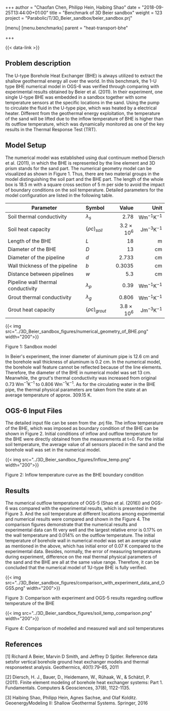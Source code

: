 +++
author = "Chaofan Chen, Philipp Hein, Haibing Shao"
date = "2018-09-25T13:44:00+01:00"
title = "Benchmark of 3D Beier sandbox"
weight = 123
project = "Parabolic/T/3D_Beier_sandbox/beier_sandbox.prj"

[menu]
  [menu.benchmarks]
    parent = "heat-transport-bhe"

+++

{{< data-link >}}

## Problem description

The U-type Borehole Heat Exchanger (BHE) is always utilized to extract the shallow geothermal energy all over the world. In this benchmark, the 1-U type BHE numerical model in OGS-6 was verified through comparing with experimental results obtained by Beier et al. (2011). In their experiment, one single U-type BHE was embedded in a sandbox together with some temperature sensors at the specific locations in the sand. Using the pump to circulate the fluid in the U-type pipe, which was heated by a electrical heater. Different from the geothermal energy exploitation, the temperature of the sand will be lifted due to the inflow temperature of BHE is higher than its outflow temperature, which was dynamically monitored as one of the key results in the Thermal Response Test (TRT).

## Model Setup

The numerical model was established using dual continuum method Diersch et al. (2011), in which the BHE is represented by the line element and 3D prism stands for the sand part. The numerical geometry model can be visualized as shown in Figure 1. Thus, there are two material groups in the model distinguishing the soil part and the BHE part. The length of the whole box is 18.5 m with a square cross section of 5 m per side to avoid the impact of boundary conditions on the soil temperature. Detailed parameters for the model configuration are listed in the following table.

| Parameter                          | Symbol             |  Value              | Unit                        |
| ---------------------------------- |:------------------ | -------------------:| --------------------------: |
| Soil thermal conductivity          | $\lambda_{s}$      | 2.78                | $\mathrm{W m^{-1} K^{-1}}$  |
| Soil heat capacity                 | $(\rho c)_{soil}$  | $3.2\times10^{6}$   | $\mathrm{Jm^{-3}K^{-1}}$    |
| Length of the BHE                  | $L$                | 18                  | $\mathrm{m}$                |
| Diameter of the BHE                | $D$                | 13                  | $\mathrm{cm}$               |
| Diameter of the pipeline           | $d$                | 2.733               | $\mathrm{cm}$               |
| Wall thickness of the pipeline     | $b$                | 0.3035              | $\mathrm{cm}$               |
| Distance between pipelines         | $w$                | 5.3                 | $\mathrm{cm}$               |
| Pipeline wall thermal conductivity | $\lambda_{p}$      | 0.39                | $\mathrm{W m^{-1} K^{-1}}$  |
| Grout thermal conductivity         | $\lambda_{g}$      | 0.806               | $\mathrm{W m^{-1} K^{-1}}$  |
| Grout heat capacity                | $(\rho c)_{grout}$ | $3.8\times10^{6}$   | $\mathrm{Jm^{-3}K^{-1}}$    |

{{< img src="../3D_Beier_sandbox_figures/numerical_geometry_of_BHE.png" width="200">}}

Figure 1: Sandbox model

In Beier's experiment, the inner diameter of aluminum pipe is 12.6 $\mathrm{cm}$ and the borehole wall thickness of aluminum is 0.2 $\mathrm{cm}$. In the numerical model, the borehole wall feature cannot be reflected because of the line elements. Therefore, the diameter of the BHE in numerical model was set 13 $\mathrm{cm}$. Meanwhile, the grout's thermal conductivity was increased from original 0.73 $\mathrm{W m^{-1} K^{-1}}$ to 0.806 $\mathrm{W m^{-1} K^{-1}}$. As for the circulating water in the BHE pipe, the thermal physical parameters are taken from the state at an average temperature of approx. 309.15 K.

## OGS-6 Input Files

The detailed input file can be seen from the .prj file. The inflow temperature of the BHE, which was imposed as boundary condition of the BHE can be shown in Figure 2. Initial conditions of inflow and outflow temperature for the BHE were directly obtained from the measurements at t=0. For the initial soil temperature, the average value of all sensors placed in the sand and the borehole wall was set in the numerical model.

{{< img src="../3D_Beier_sandbox_figures/Inflow_temp.png" width="200">}}

Figure 2: Inflow temperature curve as the BHE boundary condition

## Results

The numerical outflow temperature of OGS-5 (Shao et al. (2016)) and OGS-6 was compared with the experimental results, which is presented in the Figure 3. And the soil temperature at different locations among experimental and numerical results were compared and shown in the Figure 4. The comparison figures demonstrate that the numerical results and experimental data can fit very well and the largest relative error is 0.17\% on the wall temperature and 0.014\% on the outflow temperature. The initial temperature of borehole wall in numerical model was set an average value as mentioned in the above, which has initial error of 0.07 K compared to the experimental data. Besides, normally, the error of measuring temperatures during experiment, difference on the real thermal physical parameters of the sand and the BHE are all at the same value range. Therefore, it can be concluded that the numerical model of 1U-type BHE is fully verified.

{{< img src="../3D_Beier_sandbox_figures/comparison_with_experiment_data_and_OGS5.png" width="200">}}

Figure 3: Comparison with experiment and OGS-5 results regarding outflow temperature of the BHE

{{< img src="../3D_Beier_sandbox_figures/soil_temp_comparison.png" width="200">}}

Figure 4: Comparison of modelled and measured wall and soil temperatures

## References

[1] Richard A Beier, Marvin D Smith, and Jeffrey D Spitler. Reference data setsfor vertical borehole ground heat exchanger models and thermal responsetest analysis. Geothermics, 40(1):79–85, 2011

[2] Diersch, H. J., Bauer, D., Heidemann, W., Rühaak, W., & Schätzl, P. (2011). Finite element modeling of borehole heat exchanger systems: Part 1. Fundamentals. Computers & Geosciences, 37(8), 1122-1135.

[3] Haibing Shao, Philipp Hein, Agnes Sachse, and Olaf Kolditz. GeoenergyModeling II: Shallow Geothermal Systems. Springer, 2016
